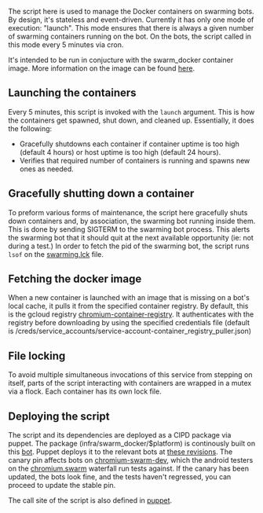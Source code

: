 The script here is used to manage the Docker containers on swarming bots. By
design, it's stateless and event-driven. Currently it has only one mode of
execution: "launch". This mode ensures that there is always a given number of
swarming containers running on the bot. On the bots, the script called in this
mode every 5 minutes via cron.

It's intended to be run in conjucture with the swarm_docker container image.
More information on the image can be found
[here](https://chromium.googlesource.com/infra/infra/+/master/docker/swarm/README.md).


Launching the containers
--------------------------
Every 5 minutes, this script is invoked with the `launch` argument. This is
how the containers get spawned, shut down, and cleaned up. Essentially, it does
the following:
* Gracefully shutdowns each container if container uptime is too high (default
4 hours) or host uptime is too high (default 24 hours).
* Verifies that required number of containers is running and spawns new ones as
  needed.


Gracefully shutting down a container
--------------------------
To preform various forms of maintenance, the script here gracefully shuts down
containers and, by association, the swarming bot running inside them. This is
done by sending SIGTERM to the swarming bot process. This alerts the swarming
bot that it should quit at the next available opportunity (ie: not during a
test.)
In order to fetch the pid of the swarming bot, the script runs `lsof` on the
[swarming.lck](https://cs.chromium.org/chromium/infra/luci/appengine/swarming/doc/Bot.md?rcl=8b90cdd97f8f088bcba2fa376ce49d9863b48902&l=305)
file.


Fetching the docker image
--------------------------
When a new container is launched with an image that is missing
on a bot's local cache, it pulls it from the specified container registry. By
default, this is the gcloud registry
[chromium-container-registry](https://console.cloud.google.com/gcr/images/chromium-container-registry/GLOBAL/swarm_docker).
It authenticates with the registry before downloading by using the specified
credentials file (default is
/creds/service_accounts/service-account-container_registry_puller.json)


File locking
--------------------------
To avoid multiple simultaneous invocations of this service from stepping on
itself, parts of the script interacting with containers are wrapped in a mutex
via a flock. Each container has its own lock file.

Deploying the script
--------------------------
The script and its dependencies are deployed as a CIPD package via puppet. The
package (infra/swarm_docker/$platform) is continously built on this
[bot](https://build.chromium.org/p/chromium.infra/builders/infra-continuous-precise-64).
Puppet deploys it to the relevant bots at
[these
revisions](https://chrome-internal.googlesource.com/infra/puppet/+/78f1ba25470edf4256e5862d7b9c3eb1fba9dcad/puppetm/etc/puppet/hieradata/cipd.yaml#???).
The canary pin affects bots on
[chromium-swarm-dev](https://chromium-swarm-dev.appspot.com),
which the android testers on the
[chromium.swarm](https://build.chromium.org/p/chromium.swarm/builders)
waterfall run tests against. If the canary has been updated, the bots look fine,
and the tests haven't regressed, you can proceed to update the stable pin.

The call site of the script is also defined in
[puppet](https://chrome-internal.googlesource.com/infra/puppet/+/78f1ba25470edf4256e5862d7b9c3eb1fba9dcad/puppetm/etc/puppet/modules/chrome_infra/templates/setup/docker/swarm/swarm_docker_cron.sh.erb).
